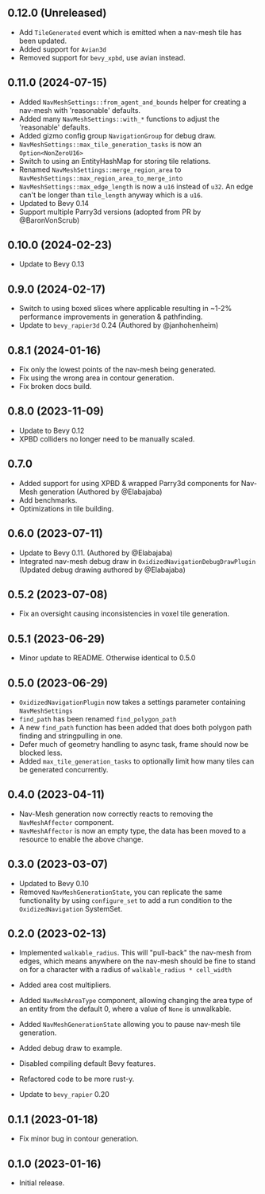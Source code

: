 
## 0.12.0 (Unreleased)
- Add `TileGenerated` event which is emitted when a nav-mesh tile has been updated.
- Added support for `Avian3d`
- Removed support for `bevy_xpbd`, use avian instead.

## 0.11.0 (2024-07-15)

- Added `NavMeshSettings::from_agent_and_bounds` helper for creating a nav-mesh with 'reasonable' defaults.
- Added many `NavMeshSettings::with_*` functions to adjust the 'reasonable' defaults.
- Added gizmo config group `NavigationGroup` for debug draw.
- `NavMeshSettings::max_tile_generation_tasks` is now an `Option<NonZeroU16>`
- Switch to using an EntityHashMap for storing tile relations.
- Renamed `NavMeshSettings::merge_region_area` to `NavMeshSettings::max_region_area_to_merge_into`
- `NavMeshSettings::max_edge_length` is now a `u16` instead of `u32`. An edge can't be longer than `tile_length` anyway which is a `u16`.
- Updated to Bevy 0.14
- Support multiple Parry3d versions (adopted from PR by @BaronVonScrub)

## 0.10.0 (2024-02-23)
- Update to Bevy 0.13

## 0.9.0 (2024-02-17)
- Switch to using boxed slices where applicable resulting in ~1-2% performance improvements in generation & pathfinding.
- Update to `bevy_rapier3d` 0.24 (Authored by @janhohenheim)

## 0.8.1 (2024-01-16)
- Fix only the lowest points of the nav-mesh being generated.
- Fix using the wrong area in contour generation.
- Fix broken docs build.

## 0.8.0 (2023-11-09)
- Update to Bevy 0.12
- XPBD colliders no longer need to be manually scaled.

## 0.7.0
- Added support for using XPBD & wrapped Parry3d components for Nav-Mesh generation (Authored by @Elabajaba)
- Add benchmarks.
- Optimizations in tile building.

## 0.6.0 (2023-07-11)
- Update to Bevy 0.11. (Authored by @Elabajaba)
- Integrated nav-mesh debug draw in ``OxidizedNavigationDebugDrawPlugin`` (Updated debug drawing authored by @Elabajaba)

## 0.5.2 (2023-07-08)

- Fix an oversight causing inconsistencies in voxel tile generation.

## 0.5.1 (2023-06-29)

- Minor update to README. Otherwise identical to 0.5.0

## 0.5.0 (2023-06-29)

- ``OxidizedNavigationPlugin`` now takes a settings parameter containing ``NavMeshSettings``
- ``find_path`` has been renamed ``find_polygon_path``
- A new ``find_path`` function has been added that does both polygon path finding and stringpulling in one.
- Defer much of geometry handling to async task, frame should now be blocked less.
- Added ``max_tile_generation_tasks`` to optionally limit how many tiles can be generated concurrently.

## 0.4.0 (2023-04-11)

- Nav-Mesh generation now correctly reacts to removing the ``NavMeshAffector`` component.
- ``NavMeshAffector`` is now an empty type, the data has been moved to a resource to enable the above change.

## 0.3.0 (2023-03-07)

- Updated to Bevy 0.10
- Removed ``NavMeshGenerationState``, you can replicate the same functionality by using ``configure_set`` to add a run condition to the ``OxidizedNavigation`` SystemSet.

## 0.2.0 (2023-02-13)

- Implemented ``walkable_radius``. This will "pull-back" the nav-mesh from edges, which means anywhere on the nav-mesh should be fine to stand on for a character with a radius of ``walkable_radius * cell_width``
- Added area cost multipliers.
- Added ``NavMeshAreaType`` component, allowing changing the area type of an entity from the default 0, where a value of ``None`` is unwalkable.
- Added ``NavMeshGenerationState`` allowing you to pause nav-mesh tile generation.

- Added debug draw to example.
- Disabled compiling default Bevy features.
- Refactored code to be more rust-y.
- Update to ``bevy_rapier`` 0.20

## 0.1.1 (2023-01-18)

- Fix minor bug in contour generation.

## 0.1.0 (2023-01-16)

- Initial release.